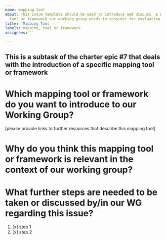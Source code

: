 ```yaml
---
name: mapping tool
about: This issue template should be used to introduce and discuss  a new mapping
  tool or framework our working group needs to consider for evaluation and recommendation.
title: 'Mapping Tool - '
labels: mapping, tool or framework
assignees: ''

---
```


This is a subtask of the charter epic #7 that deals with the introduction of a specific mapping tool or framework
----
# Which mapping tool or framework do you want to introduce to our Working Group? 
[please provide links to further resources that describe this mapping tool]

# Why do you think this mapping tool or framework is relevant in the context of our working group?

# What further steps are needed to be taken or discussed by/in our WG regarding this issue?

1. [x] step 1
2. [x] step 2
